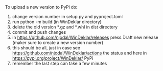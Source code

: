 To upload a new version to PyPi do:

1. change version number in setup.py and pyproject.toml
2. run python -m build (in WinDeklar directory)
3. delete the old version *.gz and *.whl in dist directory
4. commit and push changes
5. in https://github.com/njodal/WinDeklar/releases press Draft new release (maker sure to create a new version number)
6. this should be all, just in case see https://github.com/njodal/WinDeklar/actions the status and here in https://pypi.org/project/WinDeklar/ PyPi
7. remember the last step can take a few minutes